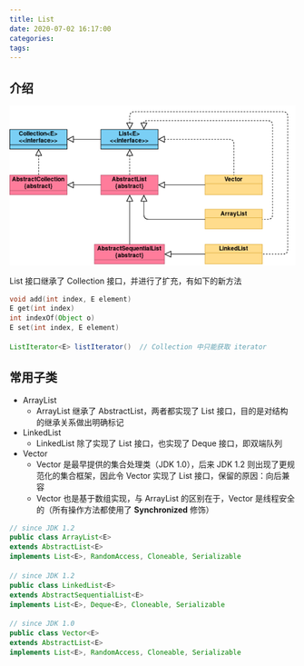 ```yaml
---
title: List
date: 2020-07-02 16:17:00
categories: 
tags:
---
```

## 介绍
<div align=center>

![List](/img/Java/List.png)

</div>

List 接口继承了 Collection 接口，并进行了扩充，有如下的新方法

```java
void add​(int index, E element)
E get​(int index)
int indexOf​(Object o)
E set​(int index, E element)

ListIterator<E> listIterator()  // Collection 中只能获取 iterator
```

## 常用子类
- ArrayList
    + ArrayList 继承了 AbstractList，两者都实现了 List 接口，目的是对结构的继承关系做出明确标记
- LinkedList
    + LinkedList 除了实现了 List 接口，也实现了 Deque 接口，即双端队列
- Vector
    + Vector 是最早提供的集合处理类（JDK 1.0），后来 JDK 1.2 则出现了更规范化的集合框架，因此令 Vector 实现了 List 接口，保留的原因：向后兼容
    + Vector 也是基于数组实现，与 ArrayList 的区别在于，Vector 是线程安全的（所有操作方法都使用了 **Synchronized** 修饰）

```java
// since JDK 1.2
public class ArrayList<E>
extends AbstractList<E>
implements List<E>, RandomAccess, Cloneable, Serializable

// since JDK 1.2
public class LinkedList<E>
extends AbstractSequentialList<E>
implements List<E>, Deque<E>, Cloneable, Serializable

// since JDK 1.0
public class Vector<E>
extends AbstractList<E>
implements List<E>, RandomAccess, Cloneable, Serializable
```

